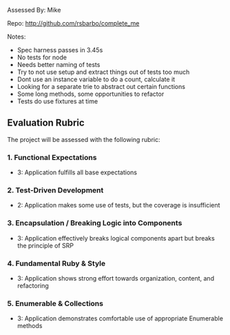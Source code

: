 Assessed By: Mike

Repo: http://github.com/rsbarbo/complete_me

Notes:
* Spec harness passes in 3.45s
* No tests for node
* Needs better naming of tests
* Try to not use setup and extract things out of tests too much
* Dont use an instance variable to do a count, calculate it
* Looking for a separate trie to abstract out certain functions 
* Some long methods, some opportunities to refactor 
* Tests do use fixtures at time

## Evaluation Rubric

The project will be assessed with the following rubric:

### 1. Functional Expectations

* 3: Application fulfills all base expectations

### 2. Test-Driven Development

* 2: Application makes some use of tests, but the coverage is insufficient


### 3. Encapsulation / Breaking Logic into Components

* 3: Application effectively breaks logical components apart but breaks the principle of SRP

### 4. Fundamental Ruby & Style


* 3:  Application shows strong effort towards organization, content, and refactoring

### 5. Enumerable & Collections

* 3: Application demonstrates comfortable use of appropriate Enumerable methods

